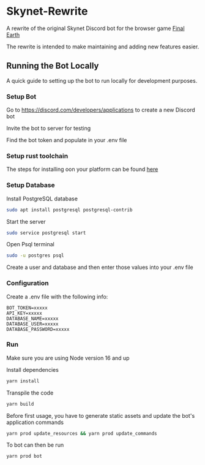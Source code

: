 # Skynet-Rewrite
A rewrite of the original Skynet Discord bot for the browser game [Final Earth](https://www.finalearth.com)

The rewrite is intended to make maintaining and adding new features easier.

## Running the Bot Locally
A quick guide to setting up the bot to run locally for development purposes.

### Setup Bot
Go to https://discord.com/developers/applications to create a new Discord bot

Invite the bot to server for testing

Find the bot token and populate in your .env file

### Setup rust toolchain
The steps for installing oon your platform can be found [here](https://rustup.rs)


### Setup Database

Install PostgreSQL database

```bash
sudo apt install postgresql postgresql-contrib
```


Start the server

```bash
sudo service postgresql start
```


Open Psql terminal

```bash
sudo -u postgres psql
```


Create a user and database and then enter those values into your .env file

### Configuration
Create a .env file with the following info:
```env
BOT_TOKEN=xxxxx
API_KEY=xxxxx
DATABASE_NAME=xxxxx
DATABASE_USER=xxxxx
DATABASE_PASSWORD=xxxxx
```

### Run
Make sure you are using Node version 16 and up

Install dependencies

```bash
yarn install
```

Transpile the code

```bash
yarn build
```

Before first usage, you have to generate static assets and update the bot's application commands

```bash
yarn prod update_resources && yarn prod update_commands
```

To bot can then be run

```bash
yarn prod bot
```
